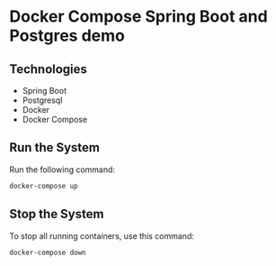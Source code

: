 # Docker Compose Spring Boot and Postgres demo
## Technologies
- Spring Boot
- Postgresql
- Docker
- Docker Compose

## Run the System
Run the following command:
```bash
docker-compose up
```

## Stop the System
To stop all running containers, use this command:
```bash
docker-compose down



